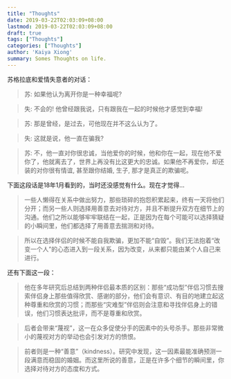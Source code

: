 ```yaml
---
title: "Thoughts"
date: 2019-03-22T02:03:09+08:00
lastmod: 2019-03-22T02:03:09+08:00
draft: true
tags: ["Thoughts"]
categories: ["Thoughts"]
author: 'Kaiya Xiong'
summary: Somes Thoughts on life.
---
```


苏格拉底和爱情失意者的对话：

> 苏: 如果他认为离开你是一种幸福呢?

> 失: 不会的! 他曾经跟我说，只有跟我在一起的时候他才感觉到幸福!

> 苏: 那是曾经，是过去，可他现在并不这么认为了。

> 失: 这就是说，他一直在骗我?

> 苏: 不，他一直对你很忠诚，当他爱你的时候，他和你在一起，现在他不爱你了，他就离去了，世界上再没有比这更大的忠诚。如果他不再爱你，却还装的对你很有情谊, 甚至跟你结婚, 生子, 那才是真正的欺骗呢。

下面这段话是18年1月看到的，当时还没感觉有什么。现在才觉得...

> 一些人懒得在关系中做出努力，那些琐碎的抱怨积累起来，终有一天将他们分开；而另一些人则选择用善意去对待对方，并且不断提升双方在细节上的沟通。他们之所以能够牢牢联结在一起，正是因为在每个可能可以选择猜疑的小瞬间里，他们都选择了用善意去揣测和对待。

> 所以在选择伴侣的时候不能自我欺骗，更加不能“自毁”。我们无法抱着“改变一个人”的心态进入到一段关系，因为改变，从来都只能由某个人自己来进行。

还有下面这一段：

> 他在多年研究后总结到两种伴侣最本质的区别：那些“成功型”伴侣习惯去搜索伴侣身上那些值得欣赏、感谢的部分，他们会有意识、有目的地建立起这种尊重和欣赏的习惯；而那些“灾难型”伴侣则会注意和寻找伴侣身上的错误，他们习惯表达批评，而不是尊重和欣赏。

> 后者会带来“蔑视”，这一在众多促使分手的因素中的头号杀手。那些非常微小的蔑视对方的举动也会引发对方的愤恨。

> 前者则是一种“善意”（kindness）。研究中发现，这一因素最能准确预测一段满意而稳固的婚姻。而这里所说的善意，正是在许多个细节的瞬间里，你选择对待对方的态度和方式。
